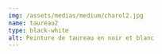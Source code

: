 ```yaml
---
img: /assets/medias/medium/charol2.jpg
name: taureau2
type: black-white
alt: Peinture de taureau en noir et blanc
---
```

